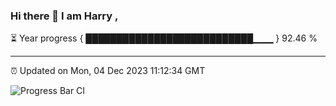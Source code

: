 ### Hi there 👋 I am Harry , 

⏳ Year progress { ███████████████████████████▁▁▁ } 92.46 %

---

⏰ Updated on Mon, 04 Dec 2023 11:12:34 GMT

![Progress Bar CI](https://github.com/duykhang68/duykhang68/workflows/Progress%20Bar%20CI/badge.svg)
